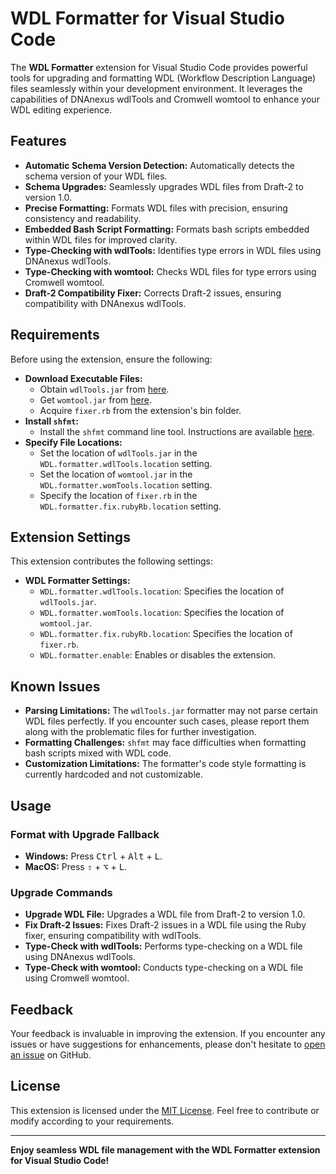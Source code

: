 # WDL Formatter for Visual Studio Code

The **WDL Formatter** extension for Visual Studio Code provides powerful tools for upgrading and formatting WDL (Workflow Description Language) files seamlessly within your development environment. It leverages the capabilities of DNAnexus wdlTools and Cromwell womtool to enhance your WDL editing experience.

## Features

- **Automatic Schema Version Detection:** Automatically detects the schema version of your WDL files.
- **Schema Upgrades:** Seamlessly upgrades WDL files from Draft-2 to version 1.0.
- **Precise Formatting:** Formats WDL files with precision, ensuring consistency and readability.
- **Embedded Bash Script Formatting:** Formats bash scripts embedded within WDL files for improved clarity.
- **Type-Checking with wdlTools:** Identifies type errors in WDL files using DNAnexus wdlTools.
- **Type-Checking with womtool:** Checks WDL files for type errors using Cromwell womtool.
- **Draft-2 Compatibility Fixer:** Corrects Draft-2 issues, ensuring compatibility with DNAnexus wdlTools.

## Requirements

Before using the extension, ensure the following:

- **Download Executable Files:**
  - Obtain `wdlTools.jar` from [here](https://github.com/dnanexus/wdlTools/releases).
  - Get `womtool.jar` from [here](https://github.com/broadinstitute/cromwell/releases).
  - Acquire `fixer.rb` from the extension's bin folder.
- **Install `shfmt`:**
  - Install the `shfmt` command line tool. Instructions are available [here](https://github.com/mvdan/sh/blob/master/cmd/shfmt/shfmt.1.scd).
- **Specify File Locations:**
  - Set the location of `wdlTools.jar` in the `WDL.formatter.wdlTools.location` setting.
  - Set the location of `womtool.jar` in the `WDL.formatter.womTools.location` setting.
  - Specify the location of `fixer.rb` in the `WDL.formatter.fix.rubyRb.location` setting.

## Extension Settings

This extension contributes the following settings:

- **WDL Formatter Settings:**
  - `WDL.formatter.wdlTools.location`: Specifies the location of `wdlTools.jar`.
  - `WDL.formatter.womTools.location`: Specifies the location of `womtool.jar`.
  - `WDL.formatter.fix.rubyRb.location`: Specifies the location of `fixer.rb`.
  - `WDL.formatter.enable`: Enables or disables the extension.

## Known Issues

- **Parsing Limitations:** The `wdlTools.jar` formatter may not parse certain WDL files perfectly. If you encounter such cases, please report them along with the problematic files for further investigation.
- **Formatting Challenges:** `shfmt` may face difficulties when formatting bash scripts mixed with WDL code.
- **Customization Limitations:** The formatter's code style formatting is currently hardcoded and not customizable.

## Usage

### Format with Upgrade Fallback

- **Windows:** Press <kbd>Ctrl</kbd> + <kbd>Alt</kbd> + <kbd>L</kbd>.
- **MacOS:** Press <kbd>⇧</kbd> + <kbd>⌥</kbd> + <kbd>L</kbd>.

### Upgrade Commands

- **Upgrade WDL File:** Upgrades a WDL file from Draft-2 to version 1.0.
- **Fix Draft-2 Issues:** Fixes Draft-2 issues in a WDL file using the Ruby fixer, ensuring compatibility with wdlTools.
- **Type-Check with wdlTools:** Performs type-checking on a WDL file using DNAnexus wdlTools.
- **Type-Check with womtool:** Conducts type-checking on a WDL file using Cromwell womtool.

## Feedback

Your feedback is invaluable in improving the extension. If you encounter any issues or have suggestions for enhancements, please don't hesitate to [open an issue](https://github.com/brudnypiotr/wdlformatter/issues) on GitHub.

## License

This extension is licensed under the [MIT License](LICENSE). Feel free to contribute or modify according to your requirements.

---

**Enjoy seamless WDL file management with the WDL Formatter extension for Visual Studio Code!**